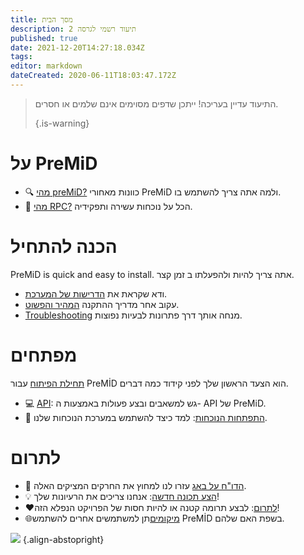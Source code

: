 ```yaml
---
title: מסך הבית
description: תיעוד רשמי לגרסה 2
published: true
date: 2021-12-20T14:27:18.034Z
tags:
editor: markdown
dateCreated: 2020-06-11T18:03:47.172Z
---
```


> התיעוד עדיין בעריכה! ייתכן שדפים מסוימים אינם שלמים או חסרים. 
> 
> {.is-warning}

# על PreMiD
- :mag: [מהי preMiD?](/about) כוונות מאחורי PreMiD ולמה אתה צריך להשתמש בו.
- :link: [מהי RPC?](https://discordapp.com/rich-presence) הכל על נוכחות עשירה ותפקידיה.

# הכנה להתחיל

PreMiD is quick and easy to install. אתה צריך להיות ולהפעלתו ב זמן קצר.

- ודא שקראת את [הדרישות של המערכת](/install/requirements).
- עקוב אחר מדריך ההתקנה [המהיר והפשוט](/install).
- [Troubleshooting](/troubleshooting) מנחה אותך דרך פתרונות לבעיות נפוצות.

# מפתחים

[תחילת הפיתוח](/dev) עבור PreMİD הוא הצעד הראשון שלך לפני קידוד כמה דברים.

- :computer: [API](/dev/api): גש למשאבים ובצע פעולות באמצעות ה- API של PreMiD.
- :wrench: [התפתחות הנוכחות](/dev/presence): למד כיצד להשתמש במערכת הנוכחות שלנו.

# לתרום
- :bug: [הדו"ח על באג](https://github.com/PreMiD) עזרו לנו למחוץ את החרקים המציקים האלה.
- :bulb: [הצע תכונה חדשה](https://discord.premid.app/): אנחנו צריכים את הרעיונות שלך!
- :heart:[לתרום](https://www.patreon.com/Timeraa): לבצע תרומה קטנה או להיות חסות של הפרויקט הנפלא הזה!
- :globe_with_meridians:[מיקומים](https://translate.premid.app)תן למשתמשים אחרים להשתמש PreMİD בשפת האם שלהם.

![](https://beta.premid.app/img/logo.2b414dc2.gif) {.align-abstopright}
